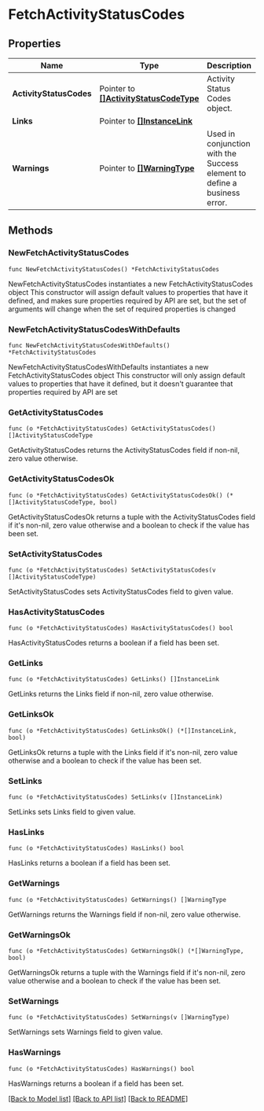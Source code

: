 # FetchActivityStatusCodes

## Properties

Name | Type | Description | Notes
------------ | ------------- | ------------- | -------------
**ActivityStatusCodes** | Pointer to [**[]ActivityStatusCodeType**](ActivityStatusCodeType.md) | Activity Status Codes object. | [optional] 
**Links** | Pointer to [**[]InstanceLink**](InstanceLink.md) |  | [optional] 
**Warnings** | Pointer to [**[]WarningType**](WarningType.md) | Used in conjunction with the Success element to define a business error. | [optional] 

## Methods

### NewFetchActivityStatusCodes

`func NewFetchActivityStatusCodes() *FetchActivityStatusCodes`

NewFetchActivityStatusCodes instantiates a new FetchActivityStatusCodes object
This constructor will assign default values to properties that have it defined,
and makes sure properties required by API are set, but the set of arguments
will change when the set of required properties is changed

### NewFetchActivityStatusCodesWithDefaults

`func NewFetchActivityStatusCodesWithDefaults() *FetchActivityStatusCodes`

NewFetchActivityStatusCodesWithDefaults instantiates a new FetchActivityStatusCodes object
This constructor will only assign default values to properties that have it defined,
but it doesn't guarantee that properties required by API are set

### GetActivityStatusCodes

`func (o *FetchActivityStatusCodes) GetActivityStatusCodes() []ActivityStatusCodeType`

GetActivityStatusCodes returns the ActivityStatusCodes field if non-nil, zero value otherwise.

### GetActivityStatusCodesOk

`func (o *FetchActivityStatusCodes) GetActivityStatusCodesOk() (*[]ActivityStatusCodeType, bool)`

GetActivityStatusCodesOk returns a tuple with the ActivityStatusCodes field if it's non-nil, zero value otherwise
and a boolean to check if the value has been set.

### SetActivityStatusCodes

`func (o *FetchActivityStatusCodes) SetActivityStatusCodes(v []ActivityStatusCodeType)`

SetActivityStatusCodes sets ActivityStatusCodes field to given value.

### HasActivityStatusCodes

`func (o *FetchActivityStatusCodes) HasActivityStatusCodes() bool`

HasActivityStatusCodes returns a boolean if a field has been set.

### GetLinks

`func (o *FetchActivityStatusCodes) GetLinks() []InstanceLink`

GetLinks returns the Links field if non-nil, zero value otherwise.

### GetLinksOk

`func (o *FetchActivityStatusCodes) GetLinksOk() (*[]InstanceLink, bool)`

GetLinksOk returns a tuple with the Links field if it's non-nil, zero value otherwise
and a boolean to check if the value has been set.

### SetLinks

`func (o *FetchActivityStatusCodes) SetLinks(v []InstanceLink)`

SetLinks sets Links field to given value.

### HasLinks

`func (o *FetchActivityStatusCodes) HasLinks() bool`

HasLinks returns a boolean if a field has been set.

### GetWarnings

`func (o *FetchActivityStatusCodes) GetWarnings() []WarningType`

GetWarnings returns the Warnings field if non-nil, zero value otherwise.

### GetWarningsOk

`func (o *FetchActivityStatusCodes) GetWarningsOk() (*[]WarningType, bool)`

GetWarningsOk returns a tuple with the Warnings field if it's non-nil, zero value otherwise
and a boolean to check if the value has been set.

### SetWarnings

`func (o *FetchActivityStatusCodes) SetWarnings(v []WarningType)`

SetWarnings sets Warnings field to given value.

### HasWarnings

`func (o *FetchActivityStatusCodes) HasWarnings() bool`

HasWarnings returns a boolean if a field has been set.


[[Back to Model list]](../README.md#documentation-for-models) [[Back to API list]](../README.md#documentation-for-api-endpoints) [[Back to README]](../README.md)


